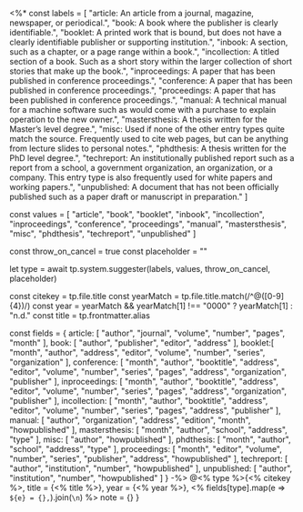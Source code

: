 <%*
const labels = [ 
	"article: An article from a journal, magazine, newspaper, or periodical.",
	"book: A book where the publisher is clearly identifiable.",
	"booklet: A printed work that is bound, but does not have a clearly identifiable publisher or supporting institution.",
	"inbook: A section, such as a chapter, or a page range within a book.",
	"incollection: A titled section of a book. Such as a short story within the larger collection of short stories that make up the book.",
	"inproceedings: A paper that has been published in conference proceedings.",
	"conference: A paper that has been published in conference proceedings.",
	"proceedings: A paper that has been published in conference proceedings.",
	"manual: A technical manual for a machine software such as would come with a purchase to explain operation to the new owner.",
	"mastersthesis: A thesis written for the Master’s level degree.",
	"misc: Used if none of the other entry types quite match the source. Frequently used to cite web pages, but can be anything from lecture slides to personal notes.",
	"phdthesis: A thesis written for the PhD level degree.",
	"techreport: An institutionally published report such as a report from a school, a government organization, an organization, or a company. This entry type is also frequently used for white papers and working papers.",
	"unpublished: A document that has not been officially published such as a paper draft or manuscript in preparation."
]

const values = [ 
	"article",
	"book",
	"booklet",
	"inbook",
	"incollection",
	"inproceedings",
	"conference",
	"proceedings",
	"manual",
	"mastersthesis",
	"misc",
	"phdthesis",
	"techreport",
	"unpublished"
]

const throw_on_cancel = true
const placeholder = ""

let type = await tp.system.suggester(labels, values, throw_on_cancel, placeholder)

const citekey = tp.file.title
const yearMatch = tp.file.title.match(/^@([0-9]{4})/)
const year = yearMatch && yearMatch[1] !== "0000" ? yearMatch[1] : "n.d."
const title = tp.frontmatter.alias

const fields = {
	article: [ "author", "journal", "volume", "number", "pages", "month" ],
	book: [ "author", "publisher", "editor", "address" ],
	booklet:[ "month", "author", "address", "editor", "volume", "number", "series", "organization" ],
	conference: [ "month", "author", "booktitle", "address", "editor", "volume", "number", "series", "pages", "address", "organization", "publisher" ],
	inproceedings: [ "month", "author", "booktitle", "address", "editor", "volume", "number", "series", "pages", "address", "organization", "publisher" ],
	incollection: [ "month", "author", "booktitle", "address", "editor", "volume", "number", "series", "pages", "address", "publisher" ],
	manual: [ "author", "organization", "address", "edition", "month", "howpublished" ],
	mastersthesis: [ "month", "author", "school", "address", "type" ],
	misc: [ "author", "howpublished" ],
	phdthesis: [ "month", "author", "school", "address", "type" ],
	proceedings: [ "month", "editor", "volume", "number", "series", "publisher", "address", "howpublished" ],
	techreport: [ "author", "institution", "number", "howpublished" ],
	unpublished: [ "author", "institution", "number", "howpublished" ]
}
-%>
@<% type %>{<% citekey %>,
  title = {<% title %>},
  year = {<% year %>},
<% fields[type].map(e => `  ${e} = {},`).join(`\n`) %>
  note = {}
}